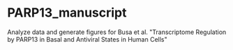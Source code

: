 # PARP13_manuscript
Analyze data and generate figures for Busa et al. "Transcriptome Regulation by PARP13 in Basal and Antiviral States in Human Cells"
